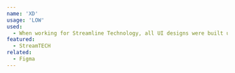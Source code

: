 ```yaml
---
name: 'XD'
usage: 'LOW'
used:
  - When working for Streamline Technology, all UI designs were built using XD
featured:
  - StreamTECH
related:
  - Figma
---
```

